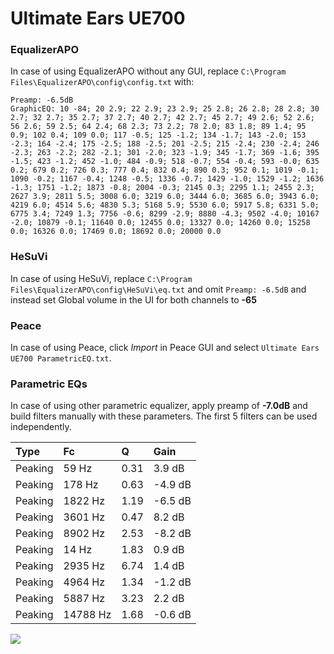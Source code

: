 # Ultimate Ears UE700

### EqualizerAPO
In case of using EqualizerAPO without any GUI, replace `C:\Program Files\EqualizerAPO\config\config.txt`
with:
```
Preamp: -6.5dB
GraphicEQ: 10 -84; 20 2.9; 22 2.9; 23 2.9; 25 2.8; 26 2.8; 28 2.8; 30 2.7; 32 2.7; 35 2.7; 37 2.7; 40 2.7; 42 2.7; 45 2.7; 49 2.6; 52 2.6; 56 2.6; 59 2.5; 64 2.4; 68 2.3; 73 2.2; 78 2.0; 83 1.8; 89 1.4; 95 0.9; 102 0.4; 109 0.0; 117 -0.5; 125 -1.2; 134 -1.7; 143 -2.0; 153 -2.3; 164 -2.4; 175 -2.5; 188 -2.5; 201 -2.5; 215 -2.4; 230 -2.4; 246 -2.3; 263 -2.2; 282 -2.1; 301 -2.0; 323 -1.9; 345 -1.7; 369 -1.6; 395 -1.5; 423 -1.2; 452 -1.0; 484 -0.9; 518 -0.7; 554 -0.4; 593 -0.0; 635 0.2; 679 0.2; 726 0.3; 777 0.4; 832 0.4; 890 0.3; 952 0.1; 1019 -0.1; 1090 -0.2; 1167 -0.4; 1248 -0.5; 1336 -0.7; 1429 -1.0; 1529 -1.2; 1636 -1.3; 1751 -1.2; 1873 -0.8; 2004 -0.3; 2145 0.3; 2295 1.1; 2455 2.3; 2627 3.9; 2811 5.5; 3008 6.0; 3219 6.0; 3444 6.0; 3685 6.0; 3943 6.0; 4219 6.0; 4514 5.6; 4830 5.3; 5168 5.9; 5530 6.0; 5917 5.8; 6331 5.0; 6775 3.4; 7249 1.3; 7756 -0.6; 8299 -2.9; 8880 -4.3; 9502 -4.0; 10167 -2.0; 10879 -0.1; 11640 0.0; 12455 0.0; 13327 0.0; 14260 0.0; 15258 0.0; 16326 0.0; 17469 0.0; 18692 0.0; 20000 0.0
```

### HeSuVi
In case of using HeSuVi, replace `C:\Program Files\EqualizerAPO\config\HeSuVi\eq.txt` and omit `Preamp:
-6.5dB` and instead set Global volume in the UI for both channels to **-65**

### Peace
In case of using Peace, click *Import* in Peace GUI and select `Ultimate Ears UE700 ParametricEQ.txt`.

### Parametric EQs
In case of using other parametric equalizer, apply preamp of **-7.0dB** and build filters manually with
these parameters. The first 5 filters can be used independently.

| Type    | Fc       |    Q | Gain    |
|:--------|:---------|:-----|:--------|
| Peaking | 59 Hz    | 0.31 | 3.9 dB  |
| Peaking | 178 Hz   | 0.63 | -4.9 dB |
| Peaking | 1822 Hz  | 1.19 | -6.5 dB |
| Peaking | 3601 Hz  | 0.47 | 8.2 dB  |
| Peaking | 8902 Hz  | 2.53 | -8.2 dB |
| Peaking | 14 Hz    | 1.83 | 0.9 dB  |
| Peaking | 2935 Hz  | 6.74 | 1.4 dB  |
| Peaking | 4964 Hz  | 1.34 | -1.2 dB |
| Peaking | 5887 Hz  | 3.23 | 2.2 dB  |
| Peaking | 14788 Hz | 1.68 | -0.6 dB |

![](https://raw.githubusercontent.com/jaakkopasanen/AutoEq/master/results/innerfidelity/sbaf-serious/Ultimate%20Ears%20UE700/Ultimate%20Ears%20UE700.png)